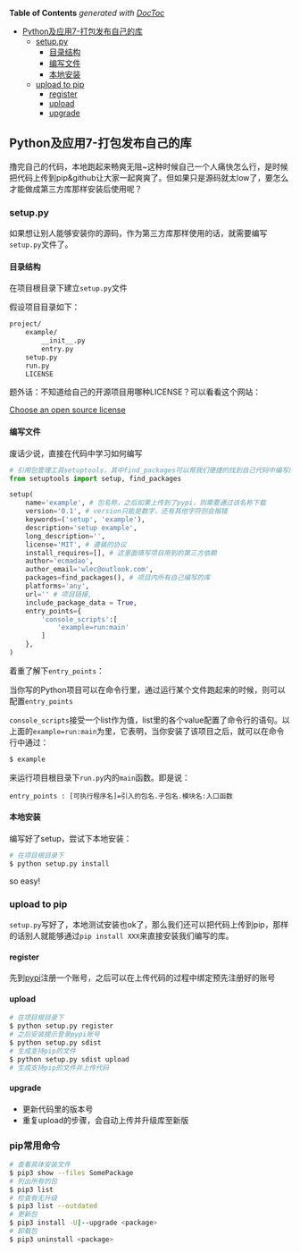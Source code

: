 <!-- START doctoc generated TOC please keep comment here to allow auto update -->
<!-- DON'T EDIT THIS SECTION, INSTEAD RE-RUN doctoc TO UPDATE -->
**Table of Contents**  *generated with [DocToc](https://github.com/thlorenz/doctoc)*

- [Python及应用7-打包发布自己的库](#python%E5%8F%8A%E5%BA%94%E7%94%A87-%E6%89%93%E5%8C%85%E5%8F%91%E5%B8%83%E8%87%AA%E5%B7%B1%E7%9A%84%E5%BA%93)
  - [setup.py](#setuppy)
    - [目录结构](#%E7%9B%AE%E5%BD%95%E7%BB%93%E6%9E%84)
    - [编写文件](#%E7%BC%96%E5%86%99%E6%96%87%E4%BB%B6)
    - [本地安装](#%E6%9C%AC%E5%9C%B0%E5%AE%89%E8%A3%85)
  - [upload to pip](#upload-to-pip)
    - [register](#register)
    - [upload](#upload)
    - [upgrade](#upgrade)

<!-- END doctoc generated TOC please keep comment here to allow auto update -->

## Python及应用7-打包发布自己的库

撸完自己的代码，本地跑起来畅爽无阻~这种时候自己一个人痛快怎么行，是时候把代码上传到pip&github让大家一起爽爽了。但如果只是源码就太low了，要怎么才能做成第三方库那样安装后使用呢？

### setup.py

如果想让别人能够安装你的源码，作为第三方库那样使用的话，就需要编写`setup.py`文件了。

#### 目录结构

在项目根目录下建立`setup.py`文件

假设项目目录如下：

```bash
project/
    example/
        __init__.py
        entry.py
    setup.py
    run.py
    LICENSE
```

题外话：不知道给自己的开源项目用哪种LICENSE？可以看看这个网站：

[Choose an open source license](http://choosealicense.com/)

#### 编写文件

废话少说，直接在代码中学习如何编写

```python
# 引用包管理工具setuptools，其中find_packages可以帮我们便捷的找到自己代码中编写的库
from setuptools import setup, find_packages

setup(
    name='example', # 包名称，之后如果上传到了pypi，则需要通过该名称下载
    version='0.1', # version只能是数字，还有其他字符则会报错
    keywords=('setup', 'example'),
    description='setup example',
    long_description='',
    license='MIT', # 遵循的协议
    install_requires=[], # 这里面填写项目用到的第三方依赖
    author='ecmadao',
    author_email='wlec@outlook.com',
    packages=find_packages(), # 项目内所有自己编写的库
    platforms='any',
    url='' # 项目链接,
    include_package_data = True,
    entry_points={
        'console_scripts':[
            'example=run:main' 
        ]
    },
)
```

着重了解下`entry_points`：

当你写的Python项目可以在命令行里，通过运行某个文件跑起来的时候，则可以配置`entry_points`

`console_scripts`接受一个list作为值，list里的各个value配置了命令行的语句。以上面的`example=run:main`为里，它表明，当你安装了该项目之后，就可以在命令行中通过：

```bash
$ example
```

来运行项目根目录下`run.py`内的`main`函数。即是说：

`entry_points : [可执行程序名]=引入的包名.子包名.模块名:入口函数`

#### 本地安装

编写好了setup，尝试下本地安装：

```bash
# 在项目根目录下
$ python setup.py install
```

so easy!

### upload to pip

`setup.py`写好了，本地测试安装也ok了，那么我们还可以把代码上传到pip，那样的话别人就能够通过`pip install XXX`来直接安装我们编写的库。

#### register

先到[pypi](https://pypi.python.org/pypi)注册一个账号，之后可以在上传代码的过程中绑定预先注册好的账号

#### upload

```bash
# 在项目根目录下
$ python setup.py register
# 之后安装提示登录pypi账号
$ python setup.py sdist 
# 生成支持pip的文件
$ python setup.py sdist upload
# 生成支持pip的文件并上传代码
```

#### upgrade

- 更新代码里的版本号
- 重复upload的步骤，会自动上传并升级库至新版

### pip常用命令

```bash
# 查看具体安装文件
$ pip3 show --files SomePackage
# 列出所有的包
$ pip3 list
# 检查有无升级
$ pip3 list --outdated
# 更新包
$ pip3 install -U|--upgrade <package>
# 卸载包
$ pip3 uninstall <package>
```